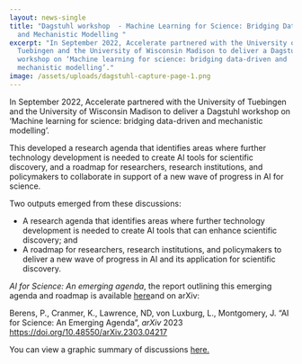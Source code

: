 ```yaml
---
layout: news-single
title: "Dagstuhl workshop  - Machine Learning for Science: Bridging Data-driven
  and Mechanistic Modelling "
excerpt: "In September 2022, Accelerate partnered with the University of
  Tuebingen and the University of Wisconsin Madison to deliver a Dagstuhl
  workshop on ‘Machine learning for science: bridging data-driven and
  mechanistic modelling’."
image: /assets/uploads/dagstuhl-capture-page-1.png
---
```

In September 2022, Accelerate partnered with the University of Tuebingen and the University of Wisconsin Madison to deliver a Dagstuhl workshop on ‘Machine learning for science: bridging data-driven and mechanistic modelling’.

This developed a research agenda that identifies areas where further technology development is needed to create AI tools for scientific discovery, and a roadmap for researchers, research institutions, and policymakers to collaborate in support of a new wave of progress in AI for science. 

Two outputs emerged from these discussions:

* A research agenda that identifies areas where further technology development is needed to create AI tools that can enhance scientific discovery; and
* A roadmap for researchers, research institutions, and policymakers to deliver a new wave of progress in AI and its application for scientific discovery.

*A﻿I for Science: An emerging agenda*, the report outlining this emerging agenda and roadmap is available [here](https://acceleratescience.github.io/assets/uploads/ai-for-science-an-emerging-agenda.pdf)and on arXiv: 

Berens, P., Cranmer, K., Lawrence, ND, von Luxburg, L., Montgomery, J. “AI for Science: An Emerging Agenda”, *arXiv* 2023 <https://doi.org/10.48550/arXiv.2303.04217>

[ ](https://doi.org/10.48550/arXiv.2303.04217)You can view a graphic summary of discussions [here.](https://acceleratescience.github.io/assets/uploads/2022-12-15-dagstuhl-ml-for-science-final-ipdf.pdf)